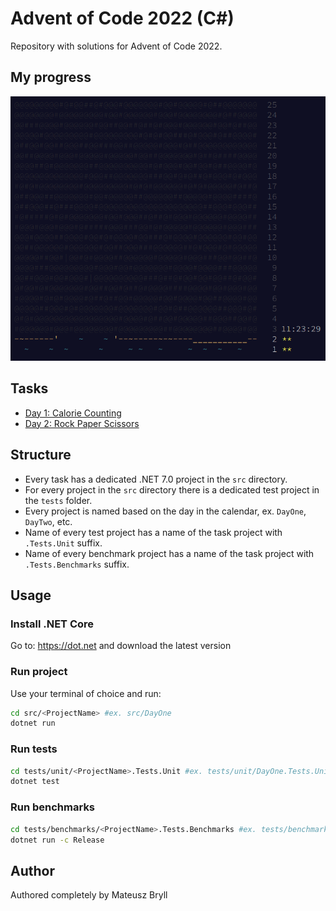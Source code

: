 # Advent of Code 2022 (C#)
Repository with solutions for Advent of Code 2022.

## My progress
![Calendar](./docs/assets/calendar.png)

## Tasks
* [Day 1: Calorie Counting](./docs/DayOne.md)
* [Day 2: Rock Paper Scissors](./docs/DayTwo.md)

## Structure
* Every task has a dedicated .NET 7.0 project in the `src` directory.
* For every project in the `src` directory there is a dedicated test project in the `tests` folder.
* Every project is named based on the day in the calendar, ex. `DayOne`, `DayTwo`, etc.
* Name of every test project has a name of the task project with `.Tests.Unit` suffix.
* Name of every benchmark project has a name of the task project with `.Tests.Benchmarks` suffix.

## Usage
### Install .NET Core
Go to: https://dot.net and download the latest version

### Run project
Use your terminal of choice and run:
```bash
cd src/<ProjectName> #ex. src/DayOne
dotnet run
```

### Run tests
```bash
cd tests/unit/<ProjectName>.Tests.Unit #ex. tests/unit/DayOne.Tests.Unit
dotnet test
```

### Run benchmarks
```bash
cd tests/benchmarks/<ProjectName>.Tests.Benchmarks #ex. tests/benchmarks/DayOne.Tests.Benchmarks
dotnet run -c Release
```

## Author
Authored completely by Mateusz Bryll
